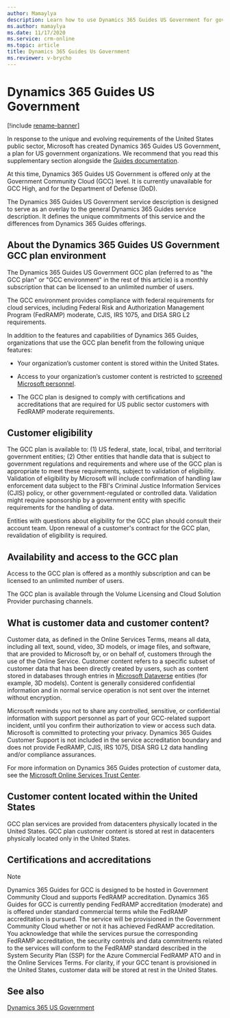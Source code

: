 ```yaml
---
author: Mamaylya
description: Learn how to use Dynamics 365 Guides US Government for government organizations
ms.author: mamaylya
ms.date: 11/17/2020
ms.service: crm-online
ms.topic: article
title: Dynamics 365 Guides Us Government
ms.reviewer: v-brycho
---
```


# Dynamics 365 Guides US Government

[!include [rename-banner](~/includes/cc-data-platform-banner.md)]

In response to the unique and evolving requirements of the United States public sector, Microsoft has created Dynamics 365 Guides US Government, a plan for US government 
organizations. We recommend that you read this supplementary section alongside the [Guides documentation](https://docs.microsoft.com/dynamics365/mixed-reality/guides/).

At this time, Dynamics 365 Guides US Government is offered only at the Government Community Cloud (GCC) level. It is currently unavailable for GCC High, and for the Department of Defense (DoD).  

The Dynamics 365 Guides US Government service description is designed to serve as an overlay to the general Dynamics 365 Guides service description. It defines the unique commitments of this service and the differences from Dynamics 365 Guides offerings.

## About the Dynamics 365 Guides US Government GCC plan environment

The Dynamics 365 Guides US Government GCC plan (referred to as "the GCC plan" or "GCC environment" in the rest of this article) is a monthly subscription that can be licensed to an unlimited number of users.

The GCC environment provides compliance with federal requirements for cloud services, including Federal Risk and Authorization Management Program (FedRAMP) moderate, CJIS, IRS 1075, and DISA SRG L2 requirements.

In addition to the features and capabilities of Dynamics 365 Guides, organizations that use the GCC plan benefit from the following unique features:

- Your organization’s customer content is stored within the United States.

- Access to your organization’s customer content is restricted to [screened Microsoft personnel](https://docs.microsoft.com/power-platform/admin/microsoft-dynamics-365-government#restricted-data-access-by-administrators).

- The GCC plan is designed to comply with certifications and accreditations that are required for US public sector customers with FedRAMP moderate requirements.

## Customer eligibility

The GCC plan is available to: (1) US federal, state, local, tribal, and territorial government entities; (2) Other entities that handle data that is 
subject to government regulations and requirements and where use of the GCC plan is appropriate to meet these requirements, subject to validation of eligibility. Validation of eligibility by Microsoft will include confirmation of handling law enforcement data subject to the FBI's Criminal Justice Information Services (CJIS) policy, or other government-regulated or controlled data. Validation might require sponsorship by a government entity with specific requirements for the handling of data.

Entities with questions about eligibility for the GCC plan should consult their account team. Upon renewal of a customer's contract for the GCC plan, revalidation of eligibility is required.

## Availability and access to the GCC plan

Access to the GCC plan is offered as a monthly subscription and can be licensed to an unlimited number of users.

The GCC plan is available through the Volume Licensing and Cloud Solution Provider purchasing channels. 

## What is customer data and customer content?

Customer data, as defined in the Online Services Terms, means all data, including all text, sound, video, 3D models, or image files, and software, that are provided to 
Microsoft by, or on behalf of, customers through the use of the Online Service. Customer content refers to a specific subset of customer data that has been directly 
created by users, such as content stored in databases through entries in [Microsoft Dataverse](https://docs.microsoft.com/powerapps/maker/common-data-service/data-platform-intro) entities (for example, 3D models). Content is generally considered confidential information and in normal service operation is not sent over the internet without encryption.

Microsoft reminds you not to share any controlled, sensitive, or confidential information with support personnel as part of your GCC-related support 
incident, until you confirm their authorization to view or access such data. Microsoft is committed to protecting your privacy. Dynamics 365 Guides Customer Support 
is not included in the service accreditation boundary and does not provide FedRAMP, CJIS, IRS 1075, DISA SRG L2 data handling and/or compliance assurances.

For more information on Dynamics 365 Guides protection of customer data, see the [Microsoft Online Services Trust Center](https://www.microsoft.com/en-us/trust-center/product-overview). 

## Customer content located within the United States

GCC plan services are provided from datacenters physically located in the United States. GCC plan customer content is stored at rest in datacenters physically located 
only in the United States.

## Certifications and accreditations

> [!NOTE]
> Dynamics 365 Guides for GCC is designed to be hosted in Government Community Cloud and supports FedRAMP accreditation. Dynamics 365 Guides for GCC is currently pending FedRAMP accreditation (moderate) and is offered under standard commercial terms while the FedRAMP accreditation is pursued. The service will be provisioned in the Government Community Cloud whether or not it has achieved FedRAMP accreditation. You acknowledge that while the services pursue the corresponding FedRAMP accreditation, the security controls and data commitments related to the services will conform to the FedRAMP standard described in the System Security Plan (SSP) for the Azure Commercial FedRAMP ATO and in the Online Services Terms. For clarity, if your GCC tenant is provisioned in the United States, customer data will be stored at rest in the United States. 

## See also

[Dynamics 365 US Government](https://docs.microsoft.com/power-platform/admin/microsoft-dynamics-365-government)
